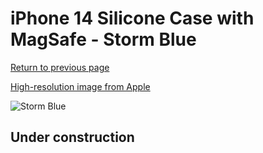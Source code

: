 # iPhone 14 Silicone Case with MagSafe - Storm Blue

[Return to previous page](/iphone_14)

[High-resolution image from Apple](https://store.storeimages.cdn-apple.com/8756/as-images.apple.com/is/MPT53?wid=4500&hei=4500&fmt=png)

<div style="width: 500px"><img src="/everyphone/MPT53.png" alt="Storm Blue"></div>

## Under construction
